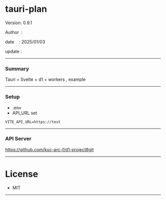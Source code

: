 ﻿# tauri-plan

 Version: 0.9.1

 Author  : 

 date    : 2025/01/03

 update  :

***
### Summary

Tauri + Svelte + d1 + workers , example

***
### Setup

* .env
* API_URL set

```
VITE_API_URL=https://test
```

***
### API Server

https://github.com/kuc-arc-f/d1-project8git

***
# License

* MIT

***

